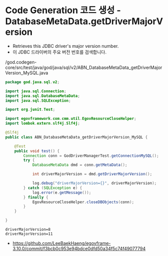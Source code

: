 # Code Generation 코드 생성 - DatabaseMetaData.getDriverMajorVersion

- Retrieves this JDBC driver's major version number.
- 이 JDBC 드라이버의 주요 버전 번호를 검색합니다.

/god.codegen-core/src/test/java/god/java/sql/v2/ABN_DatabaseMetaData_getDriverMajorVersion_MySQL.java

```java
package god.java.sql.v2;

import java.sql.Connection;
import java.sql.DatabaseMetaData;
import java.sql.SQLException;

import org.junit.Test;

import egovframework.com.cmm.util.EgovResourceCloseHelper;
import lombok.extern.slf4j.Slf4j;

@Slf4j
public class ABN_DatabaseMetaData_getDriverMajorVersion_MySQL {

	@Test
	public void test() {
		Connection conn = GodDriverManagerTest.getConnectionMySQL();
		try {
			DatabaseMetaData dmd = conn.getMetaData();

			int driverMajorVersion = dmd.getDriverMajorVersion();

			log.debug("driverMajorVersion={}", driverMajorVersion);
		} catch (SQLException e) {
			log.error(e.getMessage());
		} finally {
			EgovResourceCloseHelper.closeDBObjects(conn);
		}
	}

}
```

```
driverMajorVersion=8
driverMajorVersion=11
```

- https://github.com/LeeBaekHaeng/egovframe-3.10.0/commit/f3bcb0c953e94bdce0dfd50a34f5c74f49077794

